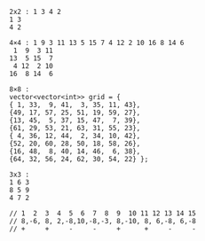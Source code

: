 
    2x2 : 1 3 4 2
    1 3
    4 2

    4×4 : 1 9 3 11 13 5 15 7 4 12 2 10 16 8 14 6
     1  9  3 11
    13  5 15  7
     4 12  2 10
    16  8 14  6

    8×8 :
    vector<vector<int>> grid = {
    { 1, 33,  9, 41,  3, 35, 11, 43},
    {49, 17, 57, 25, 51, 19, 59, 27},
    {13, 45,  5, 37, 15, 47,  7, 39},
    {61, 29, 53, 21, 63, 31, 55, 23},
    { 4, 36, 12, 44,  2, 34, 10, 42},
    {52, 20, 60, 28, 50, 18, 58, 26},
    {16, 48,  8, 40, 14, 46,  6, 38},
    {64, 32, 56, 24, 62, 30, 54, 22} };

    3x3 :
    1 6 3
    8 5 9
    4 7 2

    // 1  2  3  4  5  6  7  8  9  10 11 12 13 14 15
    // 8,-6, 8, 2,-8,10,-8,-3, 8,-10, 8, 6,-8, 6,-8
    // +     +     -     -     +      +     -     -
